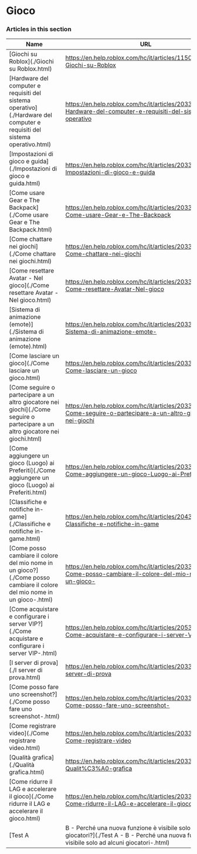 # Gioco  
### Articles in this section
Name|URL
-|-
[Giochi su Roblox](./Giochi su Roblox.html) |https://en.help.roblox.com/hc/it/articles/115004734603-Giochi-su-Roblox
[Hardware del computer e requisiti del sistema operativo](./Hardware del computer e requisiti del sistema operativo.html) |https://en.help.roblox.com/hc/it/articles/203312800-Hardware-del-computer-e-requisiti-del-sistema-operativo
[Impostazioni di gioco e guida](./Impostazioni di gioco e guida.html) |https://en.help.roblox.com/hc/it/articles/203314230-Impostazioni-di-gioco-e-guida
[Come usare Gear e The Backpack](./Come usare Gear e The Backpack.html) |https://en.help.roblox.com/hc/it/articles/203314280-Come-usare-Gear-e-The-Backpack
[Come chattare nei giochi](./Come chattare nei giochi.html) |https://en.help.roblox.com/hc/it/articles/203314250-Come-chattare-nei-giochi
[Come resettare Avatar - Nel gioco](./Come resettare Avatar - Nel gioco.html) |https://en.help.roblox.com/hc/it/articles/203314290-Come-resettare-Avatar-Nel-gioco
[Sistema di animazione (emote)](./Sistema di animazione (emote).html) |https://en.help.roblox.com/hc/it/articles/203314300-Sistema-di-animazione-emote-
[Come lasciare un gioco](./Come lasciare un gioco.html) |https://en.help.roblox.com/hc/it/articles/203314240-Come-lasciare-un-gioco
[Come seguire o partecipare a un altro giocatore nei giochi](./Come seguire o partecipare a un altro giocatore nei giochi.html) |https://en.help.roblox.com/hc/it/articles/203314220-Come-seguire-o-partecipare-a-un-altro-giocatore-nei-giochi
[Come aggiungere un gioco (Luogo) ai Preferiti](./Come aggiungere un gioco (Luogo) ai Preferiti.html) |https://en.help.roblox.com/hc/it/articles/203313670-Come-aggiungere-un-gioco-Luogo-ai-Preferiti-
[Classifiche e notifiche in-game](./Classifiche e notifiche in-game.html) |https://en.help.roblox.com/hc/it/articles/204343250-Classifiche-e-notifiche-in-game
[Come posso cambiare il colore del mio nome in un gioco?](./Come posso cambiare il colore del mio nome in un gioco-.html) |https://en.help.roblox.com/hc/it/articles/203314200-Come-posso-cambiare-il-colore-del-mio-nome-in-un-gioco-
[Come acquistare e configurare i server VIP?](./Come acquistare e configurare i server VIP-.html) |https://en.help.roblox.com/hc/it/articles/205345050-Come-acquistare-e-configurare-i-server-VIP-
[I server di prova](./I server di prova.html) |https://en.help.roblox.com/hc/it/articles/203314170-I-server-di-prova
[Come posso fare uno screenshot?](./Come posso fare uno screenshot-.html) |https://en.help.roblox.com/hc/it/articles/203314160-Come-posso-fare-uno-screenshot-
[Come registrare video](./Come registrare video.html) |https://en.help.roblox.com/hc/it/articles/203314190-Come-registrare-video
[Qualità grafica](./Qualità grafica.html) |https://en.help.roblox.com/hc/it/articles/203314310-Qualit%C3%A0-grafica
[Come ridurre il LAG e accelerare il gioco](./Come ridurre il LAG e accelerare il gioco.html) |https://en.help.roblox.com/hc/it/articles/203314150-Come-ridurre-il-LAG-e-accelerare-il-gioco
[Test A | B - Perché una nuova funzione è visibile solo ad alcuni giocatori?](./Test A - B - Perché una nuova funzione è visibile solo ad alcuni giocatori-.html) |https://en.help.roblox.com/hc/it/articles/203312530-Test-A-B-Perch%C3%A9-una-nuova-funzione-%C3%A8-visibile-solo-ad-alcuni-giocatori-